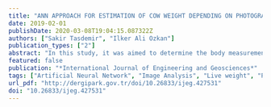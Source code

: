 ```yaml
---
title: "ANN APPROACH FOR ESTIMATION OF COW WEIGHT DEPENDING ON PHOTOGRAMMETRIC BODY DIMENSIONS"
date: 2019-02-01
publishDate: 2020-03-08T19:04:15.087322Z
authors: ["Sakir Tasdemir", "Ilker Ali Ozkan"]
publication_types: ["2"]
abstract: "In this study, it was aimed to determine the body measurement of Holstein cows through Photogrammetry method and to estimate live weight (LW) by means of artificial neural network (ANN) using the body measurements. For this purpose, a camera shooting environment was formed in a dairy cattle farm where a large number of cows were kept. Firstly, digital photos of each animal were synchronously taken from different directions with Canon EOS400D photo taking units. At the same time, body dimensions, wither height (WH), hip height (HH), body length (BL), hip width (HW) of cows were manually measured using laser meter and measuring stick. LWs of cows were weighed by a weighing scale and the data was automatically saved on a computer. In the second stage, these photos were analyzed by the Image Analysis (IA) software developed in Delphi programming language and body measurements were computed. Manually measured values were very close to IA results. Finally, ANN system was developed by using these body measurements. This system was developed by using Matlab software. Weights which were estimated with the developed knowledge-based system and weighed by the platform scale were compared. The correlation coefficient was calculated (r=0.99). Consequently, there was a statistically meaningful relationship between the compared data. The developed system can be used confidently and the system on which experiments were performed can successfully be modeled."
featured: false
publication: "*International Journal of Engineering and Geosciences*"
tags: ["Artificial Neural Network", "Image Analysis", "Live weight", "Photogrammetry"]
url_pdf: "http://dergipark.gov.tr/doi/10.26833/ijeg.427531"
doi: "10.26833/ijeg.427531"
---
```


